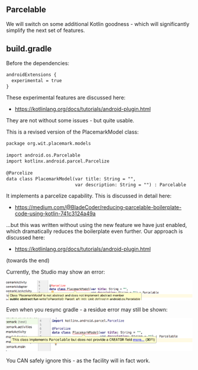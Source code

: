 ## Parcelable

We will switch on some additional Kotlin goodness - which will significantly simplify the next set of features.

## build.gradle

Before the dependencies:

~~~
androidExtensions {
  experimental = true
}
~~~

These experimental features are discussed here:

- <https://kotlinlang.org/docs/tutorials/android-plugin.html>

They are not without some issues - but quite usable.

This is a revised version of the PlacemarkModel class:

~~~
package org.wit.placemark.models

import android.os.Parcelable
import kotlinx.android.parcel.Parcelize

@Parcelize
data class PlacemarkModel(var title: String = "",
                          var description: String = "") : Parcelable
~~~

It implements a parcelize capability. This is discussed in detail here:

- <https://medium.com/@BladeCoder/reducing-parcelable-boilerplate-code-using-kotlin-741c3124a49a>

...but this was written without using the new feature we have just enabled, which dramatically reduces the boilerplate even further. Our approach is discussed here:

- <https://kotlinlang.org/docs/tutorials/android-plugin.html>

(towards the end)

Currently, the Studio may show an error:

![](img/01.png)

Even when you resync gradle - a residue error may still be shown:

![](img/02.png)

You CAN safely ignore this - as the facility will in fact work.

